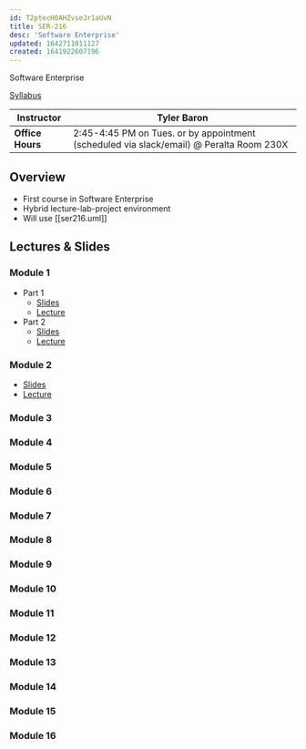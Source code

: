 ```yaml
---
id: T2ptecH0AHZvseJr1aUvN
title: SER-216
desc: 'Software Enterprise'
updated: 1642711011127
created: 1641922607196
---
```

Software Enterprise

[Syllabus](assets/ser216_syllabus.pdf)

Instructor|Tyler Baron
|-|-|
**Office Hours**|2:45-4:45 PM on Tues. or by appointment (scheduled via slack/email) @ Peralta Room 230X
## Overview
- First course in Software Enterprise
- Hybrid lecture-lab-project environment
- Will use [[ser216.uml]]
## Lectures & Slides
### Module 1
- Part 1
    - [Slides](assets/M1.1.IntroductionToSoftwareEngg1.pdf)
    - [Lecture](https://youtu.be/cWmXZ_j1ogc)
- Part 2
    - [Slides](assets/M1.2.IntroductionToSoftwareEngg2.pdf)
    - [Lecture](https://youtu.be/geZBWiWnbSE)
### Module 2
- [Slides](assets/m-2-1-uml-use-case-diagrams.pdf)
- [Lecture](https://youtu.be/Q6K04A_Sdis)
### Module 3
### Module 4
### Module 5
### Module 6
### Module 7
### Module 8
### Module 9
### Module 10
### Module 11
### Module 12
### Module 13
### Module 14
### Module 15
### Module 16